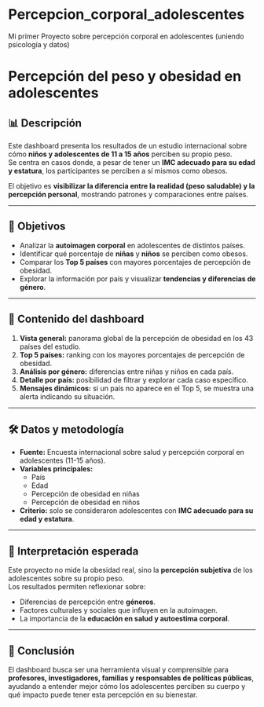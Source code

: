 # Percepcion_corporal_adolescentes
Mi primer Proyecto sobre percepción corporal en adolescentes (uniendo psicología y datos)
# Percepción del peso y obesidad en adolescentes

## 📊 Descripción
Este dashboard presenta los resultados de un estudio internacional sobre cómo **niños y adolescentes de 11 a 15 años** perciben su propio peso.  
Se centra en casos donde, a pesar de tener un **IMC adecuado para su edad y estatura**, los participantes se perciben a sí mismos como obesos.

El objetivo es **visibilizar la diferencia entre la realidad (peso saludable) y la percepción personal**, mostrando patrones y comparaciones entre países.

---

## 🎯 Objetivos
- Analizar la **autoimagen corporal** en adolescentes de distintos países.
- Identificar qué porcentaje de **niñas** y **niños** se perciben como obesos.
- Comparar los **Top 5 países** con mayores porcentajes de percepción de obesidad.
- Explorar la información por país y visualizar **tendencias y diferencias de género**.

---

## 📂 Contenido del dashboard
1. **Vista general:** panorama global de la percepción de obesidad en los 43 países del estudio.
2. **Top 5 países:** ranking con los mayores porcentajes de percepción de obesidad.
3. **Análisis por género:** diferencias entre niñas y niños en cada país.
4. **Detalle por país:** posibilidad de filtrar y explorar cada caso específico.
5. **Mensajes dinámicos:** si un país no aparece en el Top 5, se muestra una alerta indicando su situación.

---

## 🛠️ Datos y metodología
- **Fuente:** Encuesta internacional sobre salud y percepción corporal en adolescentes (11-15 años).
- **Variables principales:**
  - País
  - Edad
  - Percepción de obesidad en niñas
  - Percepción de obesidad en niños
- **Criterio:** solo se consideraron adolescentes con **IMC adecuado para su edad y estatura**.

---

## 👀 Interpretación esperada
Este proyecto no mide la obesidad real, sino la **percepción subjetiva** de los adolescentes sobre su propio peso.  
Los resultados permiten reflexionar sobre:
- Diferencias de percepción entre **géneros**.
- Factores culturales y sociales que influyen en la autoimagen.
- La importancia de la **educación en salud y autoestima corporal**.

---

## 📌 Conclusión
El dashboard busca ser una herramienta visual y comprensible para **profesores, investigadores, familias y responsables de políticas públicas**, ayudando a entender mejor cómo los adolescentes perciben su cuerpo y qué impacto puede tener esta percepción en su bienestar.
